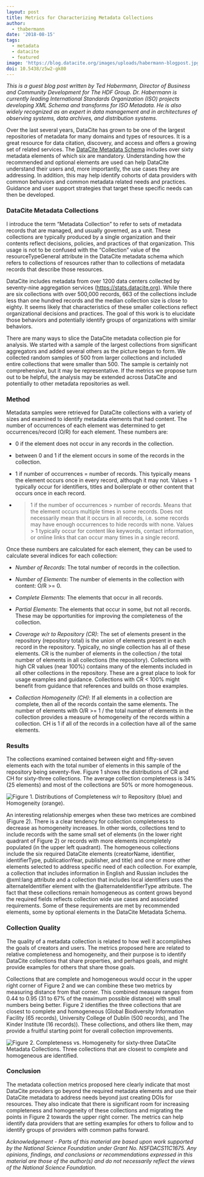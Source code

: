 ```yaml
---
layout: post
title: Metrics for Characterizing Metadata Collections
author:
  - thabermann
date: '2018-08-15'
tags:
  - metadata
  - datacite
  - featured
image: 'https://blog.datacite.org/images/uploads/habermann-blogpost.jpg'
doi: 10.5438/z5w2-gk80
---
```

_This is a guest blog post written by Ted Habermann, Director of Business and Community Development for The HDF Group. Dr. Habermann is currently leading International Standards Organization (ISO) projects developing XML Schema and transforms for ISO Metadata. He is also widely recognized as an expert in data management and in architectures of observing systems, data archives, and distribution systems._

Over the last several years, DataCite has grown to be one of the largest repositories of metadata for many domains and types of resources. It is a great resource for data citation, discovery, and access and offers a growing set of related services. The [DataCite Metadata Schema](https://doi.org/10.5438/0014) includes over sixty metadata elements of which six are mandatory. Understanding how the recommended and optional elements are used can help DataCite understand their users and, more importantly, the use cases they are addressing. In addition, this may help identify cohorts of data providers with common behaviors and common metadata related needs and practices. Guidance and user support strategies that target these specific needs can then be developed.

### DataCite Metadata Collections

I introduce the term “Metadata Collection” to refer to sets of metadata records that are managed, and usually governed, as a unit. These collections are typically produced by a single organization and their contents reflect decisions, policies, and practices of that organization. This usage is not to be confused with the “Collection” value of the resourceTypeGeneral attribute in the DataCite metadata schema which refers to collections of resources rather than to collections of metadata records that describe those resources.  

DataCite includes metadata from over 1200 data centers collected by seventy-nine aggregation services (<https://stats.datacite.org>). While there are six collections with over 500,000 records, 663 of the collections include less than one hundred records and the median collection size is close to eighty. It seems likely that characteristics of these smaller collections reflect organizational decisions and practices. The goal of this work is to elucidate those behaviors and potentially identify groups of organizations with similar behaviors. 

There are many ways to slice the DataCite metadata collection pie for analysis. We started with a sample of the largest collections from significant aggregators and added several others as the picture began to form. We collected random samples of 500 from larger collections and included entire collections that were smaller than 500. The sample is certainly not comprehensive, but it may be representative. If the metrics we propose turn out to be helpful, the analysis may be extended across DataCite and potentially to other metadata repositories as well.

### Method

Metadata samples were retrieved for DataCite collections with a variety of sizes and examined to identify metadata elements that had content. The number of occurrences of each element was determined to get occurrences/record (O/R) for each element. These numbers are:

* 0 if the element does not occur in any records in the collection.

* between 0 and 1 if the element occurs in some of the records in the collection.

* 1 if number of occurrences = number of records. This typically means the element occurs once in every record, although it may not. Values = 1 typically occur for identifiers, titles and boilerplate or other content that occurs once in each record.

* >1 if the number of occurrences > number of records. Means that the element occurs multiple times in some records. Does not necessarily mean that it occurs in all records, i.e. some records may have enough occurrences to hide records with none. Values > 1 typically occur for content like keywords, contact information, or online links that can occur many times in a single record.

Once these numbers are calculated for each element, they can be used to calculate several indices for each collection:

* _Number of Records_: The total number of records in the collection.

* _Number of Elements_: The number of elements in the collection with content: O/R >= 0.

* _Complete Elements_: The elements that occur in all records.

* _Partial Elements_: The elements that occur in some, but not all records. These may be opportunities for improving the completeness of the collection.

* _Coverage w/r to Repository (CR)_: The set of elements present in the repository (repository total) is the union of elements present in each record in the repository. Typically, no single collection has all of these elements. CR is the number of elements in the collection / the total number of elements in all collections (the repository). Collections with high CR values (near 100%) contains many of the elements included in all other collections in the repository. These are a great place to look for usage examples and guidance. Collections with CR < 100% might benefit from guidance that references and builds on those examples.

* _Collection Homogeneity (CH)_: If all elements in a collection are complete, then all of the records contain the same elements. The number of elements with O/R >= 1 / the total number of elements in the collection provides a measure of homogeneity of the records within a collection. CH is 1 if all of the records in a collection have all of the same elements.

### Results

The collections examined contained between eight and fifty-seven elements each with the total number of elements in this sample of the repository being seventy-five. Figure 1 shows the distributions of CR and CH for sixty-three collections. The average collection completeness is 34% (25 elements) and most of the collections are 50% or more homogeneous.

![_Figure 1. Distributions of Completeness w/r to Repository (blue) and Homogeneity (orange)._](/images/uploads/figure1_habermann.png)

An interesting relationship emerges when these two metrices are combined (Figure 2). There is a clear tendency for collection completeness to decrease as homogeneity increases. In other words, collections tend to include records with the same small set of elements (in the lower right quadrant of Figure 2) or records with more elements incompletely populated (in the upper left quadrant). The homogeneous collections include the six required DataCite elements (creatorName, identifier, identifierType, publicationYear, publisher, and title) and one or more other elements selected to address specific need of each collection. For example, a collection that includes information in English and Russian includes the @xml:lang attribute and a collection that includes local identifiers uses the alternateIdentifier element with the @alternateIdentifierType attribute. The fact that these collections remain homogeneous as content grows beyond the required fields reflects collection wide use cases and associated requirements. Some of these requirements are met by recommended elements, some by optional elements in the DataCite Metadata Schema.

### Collection Quality

The quality of a metadata collection is related to how well it accomplishes the goals of creators and users. The metrics proposed here are related to relative completeness and homogeneity, and their purpose is to identify DataCite collections that share properties, and perhaps goals, and might provide examples for others that share those goals.

Collections that are complete and homogeneous would occur in the upper right corner of Figure 2 and we can combine these two metrics by measuring distance from that corner. This combined measure ranges from 0.44 to 0.95 (31 to 67% of the maximum possible distance) with small numbers being better. Figure 2 identifies the three collections that are closest to complete and homogeneous (Global Biodiversity Information Facility (65 records), University College of Dublin (500 records), and The Kinder Institute (16 records)). These collections, and others like them, may provide a fruitful starting point for overall collection improvements.

![_Figure 2. Completeness vs. Homogeneity for sixty-three DataCite Metadata Collections. Three collections that are closest to complete and homogeneous are identified._](/images/uploads/figure2_habermann.png)

### Conclusion

The metadata collection metrics proposed here clearly indicate that most DataCite providers go beyond the required metadata elements and use their DataCite metadata to address needs beyond just creating DOIs for resources. They also indicate that there is significant room for increasing completeness and homogeneity of these collections and migrating the points in Figure 2 towards the upper right corner. The metrics can help identify data providers that are setting examples for others to follow and to identify groups of providers with common paths forward.

_Acknowledgement - Parts of this material are based upon work supported by the National Science Foundation under Grant No. NSFDACS11C1675. Any opinions, findings, and conclusions or recommendations expressed in this material are those of the author(s) and do not necessarily reflect the views of the National Science Foundation._
